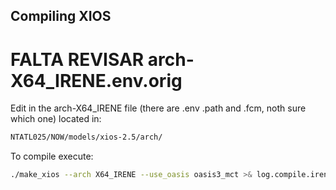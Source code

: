 ## Compiling XIOS
# FALTA REVISAR arch-X64_IRENE.env.orig

Edit in the arch-X64_IRENE file (there are .env .path and .fcm, noth sure which one) located in:

```bash
NTATL025/NOW/models/xios-2.5/arch/
```

To compile execute:

```bash
./make_xios --arch X64_IRENE --use_oasis oasis3_mct >& log.compile.irene


